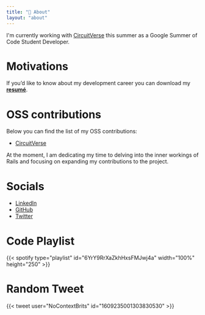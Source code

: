 ```yaml
---
title: "📙 About"
layout: "about"
---
```


I'm currently working with [CircuitVerse](https://circuitverse.org/) this summer as a Google Summer of Code Student Developer. 

# Motivations

If you’d like to know about my development career you can download my [**resumé**](/assets/vaibhav_upreti_resume.pdf).

# OSS contributions

Below you can find the list of my OSS contributions:
- [CircuitVerse](https://github.com/CircuitVerse/CircuitVerse/commits?author=VaibhavUpreti)

At the moment, I am dedicating my time to delving into the inner workings of Rails and focusing on expanding my contributions to the project.

# Socials
- [LinkedIn](https://www.linkedin.com/in/vaibhav-upreti/) 
- [GitHub](https://github.com/VaibhavUpreti) 
- [Twitter](https://twitter.com/vaibhav__upreti) 

# Code Playlist
{{< spotify type="playlist" id="6YrY9RrXaZkhHxsFMJwj4a" width="100%" height="250" >}}

# Random Tweet
{{< tweet user="NoContextBrits" id="1609235001303830530" >}}

